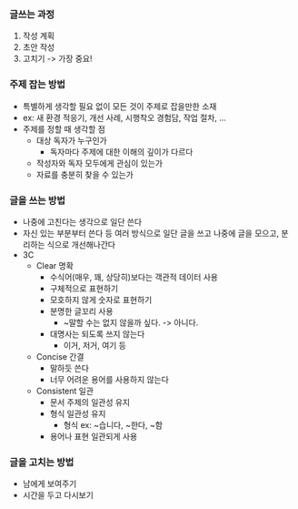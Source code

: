 ### 글쓰는 과정
1. 작성 계획
2. 초안 작성
3. 고치기 -> 가장 중요!

### 주제 잡는 방법
- 특별하게 생각할 필요 없이 모든 것이 주제로 잡을만한 소재
- ex: 새 환경 적응기, 개선 사례, 시행착오 경험담, 작업 절차, …
- 주제를 정할 때 생각할 점
    - 대상 독자가 누구인가
        - 독자마다 주제에 대한 이해의 깊이가 다르다
    - 작성자와 독자 모두에게 관심이 있는가
    - 자료를 충분히 찾을 수 있는가

### 글을 쓰는 방법
- 나중에 고친다는 생각으로 일단 쓴다
- 자신 있는 부분부터 쓴다 등 여러 방식으로 일단 글을 쓰고 나중에 글을 모으고, 분리하는 식으로 개선해나간다
- 3C
    - Clear 명확
        - 수식어(매우, 꽤, 상당히)보다는 객관적 데이터 사용
        - 구체적으로 표현하기
        - 모호하지 않게 숫자로 표현하기
        - 분명한 글꼬리 사용
            - ~말할 수는 없지 않을까 싶다. -> 아니다.
        - 대명사는 되도록 쓰지 않는다
            - 이거, 저거, 여기 등
    - Concise 간결
        - 말하듯 쓴다
        - 너무 어려운 용어를 사용하지 않는다
    - Consistent 일관
        - 문서 주제의 일관성 유지
        - 형식 일관성 유지
            - 형식 ex: ~습니다, ~한다, ~함
        - 용어나 표현 일관되게 사용

### 글을 고치는 방법
- 남에게 보여주기
- 시간을 두고 다시보기
